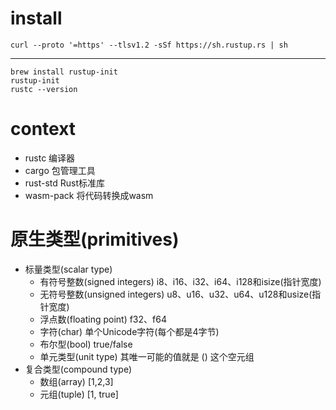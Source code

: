 # install
```
curl --proto '=https' --tlsv1.2 -sSf https://sh.rustup.rs | sh
```

- - - 
```
brew install rustup-init
rustup-init
rustc --version
```

# context
- rustc
编译器
- cargo
包管理工具
- rust-std
Rust标准库
- wasm-pack
将代码转换成wasm

# 原生类型(primitives)
- 标量类型(scalar type)
  - 有符号整数(signed integers)
  i8、i16、i32、i64、i128和isize(指针宽度)
  - 无符号整数(unsigned integers)
  u8、u16、u32、u64、u128和usize(指针宽度)
  - 浮点数(floating point)
  f32、f64
  - 字符(char)
  单个Unicode字符(每个都是4字节)
  - 布尔型(bool)
  true/false
  - 单元类型(unit type)
  其唯一可能的值就是 () 这个空元组
- 复合类型(compound type)
  - 数组(array)
  [1,2,3]
  - 元组(tuple)
  [1, true]